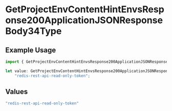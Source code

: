 # GetProjectEnvContentHintEnvsResponse200ApplicationJSONResponseBody34Type

## Example Usage

```typescript
import { GetProjectEnvContentHintEnvsResponse200ApplicationJSONResponseBody34Type } from "@simplesagar/vercel/models/getprojectenvop.js";

let value: GetProjectEnvContentHintEnvsResponse200ApplicationJSONResponseBody34Type =
    "redis-rest-api-read-only-token";
```

## Values

```typescript
"redis-rest-api-read-only-token"
```